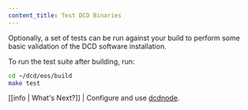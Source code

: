 ```yaml
---
content_title: Test DCD Binaries
---
```


Optionally, a set of tests can be run against your build to perform some basic validation of the DCD software installation.

To run the test suite after building, run:

```sh
cd ~/dcd/eos/build
make test
```

[[info | What's Next?]]
| Configure and use [dcdnode](../../../01_dcdnode/index.md).
